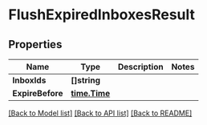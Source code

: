 # FlushExpiredInboxesResult

## Properties

Name | Type | Description | Notes
------------ | ------------- | ------------- | -------------
**InboxIds** | **[]string** |  | 
**ExpireBefore** | [**time.Time**](time.Time) |  | 

[[Back to Model list]](../README#documentation-for-models) [[Back to API list]](../README#documentation-for-api-endpoints) [[Back to README]](../README)


